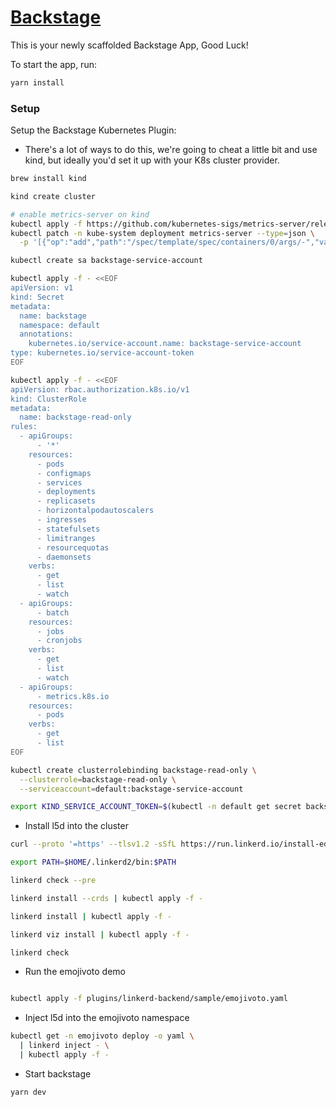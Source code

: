 # [Backstage](https://backstage.io)

This is your newly scaffolded Backstage App, Good Luck!

To start the app, run:

```sh
yarn install
```

### Setup

Setup the Backstage Kubernetes Plugin:

- There's a lot of ways to do this, we're going to cheat a little bit and use kind, but ideally you'd set it up with your K8s cluster provider.

```sh
brew install kind

kind create cluster

# enable metrics-server on kind
kubectl apply -f https://github.com/kubernetes-sigs/metrics-server/releases/download/v0.5.0/components.yaml
kubectl patch -n kube-system deployment metrics-server --type=json \
  -p '[{"op":"add","path":"/spec/template/spec/containers/0/args/-","value":"--kubelet-insecure-tls"}]'

kubectl create sa backstage-service-account

kubectl apply -f - <<EOF
apiVersion: v1
kind: Secret
metadata:
  name: backstage
  namespace: default
  annotations:
    kubernetes.io/service-account.name: backstage-service-account
type: kubernetes.io/service-account-token
EOF

kubectl apply -f - <<EOF
apiVersion: rbac.authorization.k8s.io/v1
kind: ClusterRole
metadata:
  name: backstage-read-only
rules:
  - apiGroups:
      - '*'
    resources:
      - pods
      - configmaps
      - services
      - deployments
      - replicasets
      - horizontalpodautoscalers
      - ingresses
      - statefulsets
      - limitranges
      - resourcequotas
      - daemonsets
    verbs:
      - get
      - list
      - watch
  - apiGroups:
      - batch
    resources:
      - jobs
      - cronjobs
    verbs:
      - get
      - list
      - watch
  - apiGroups:
      - metrics.k8s.io
    resources:
      - pods
    verbs:
      - get
      - list
EOF

kubectl create clusterrolebinding backstage-read-only \
  --clusterrole=backstage-read-only \
  --serviceaccount=default:backstage-service-account

export KIND_SERVICE_ACCOUNT_TOKEN=$(kubectl -n default get secret backstage -o go-template='{{.data.token | base64decode}}')
```

- Install l5d into the cluster

```sh
curl --proto '=https' --tlsv1.2 -sSfL https://run.linkerd.io/install-edge | sh

export PATH=$HOME/.linkerd2/bin:$PATH

linkerd check --pre

linkerd install --crds | kubectl apply -f -

linkerd install | kubectl apply -f -

linkerd viz install | kubectl apply -f -

linkerd check
```

- Run the emojivoto demo

```sh

kubectl apply -f plugins/linkerd-backend/sample/emojivoto.yaml


```

- Inject l5d into the emojivoto namespace

```sh
kubectl get -n emojivoto deploy -o yaml \
  | linkerd inject - \
  | kubectl apply -f -
```


- Start backstage

```sh
yarn dev
```
